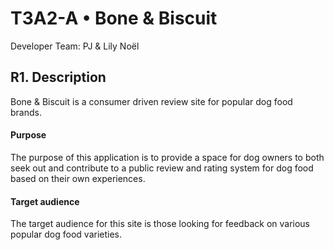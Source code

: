 # <b> T3A2-A • Bone & Biscuit </b>
Developer Team: PJ & Lily Noël

## R1. Description
Bone & Biscuit is a consumer driven review site for popular dog food brands.

#### Purpose
The purpose of this application is to provide a space for dog owners to both seek out and contribute to a public review and rating system for dog food based on their own experiences. 

<!-- 

#### Functionality / Features
- User sign up / login 
- Create a new review
- Select a star rating 
- Edit & destroy own ratings  
  
- -->

#### Target audience
The target audience for this site is those looking for feedback on various popular dog food varieties. 

<!-- #### Tech Stack

## R2. Dataflow Diagram 

## R3. Application Architecture Diagram

## R4. User Stories 

## R5. Wireframes for multiple standard screen sizes, created using industry standard software

## R6 Screenshots of your Trello board throughout the duration of your project  -->

